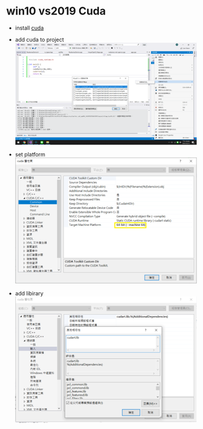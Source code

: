 # win10 vs2019 Cuda

- install [cuda](https://developer.nvidia.com/cuda-toolkit-archive)

- add cuda to project
![CUDA](./docs/vs2019-setup-cuda.png)

- set platform
![CUDA-platform](./docs/vs2019-setup-cudax64.png)

- add libirary
![CUDA-LIB](./docs/vs2019-setup-cudalib.png)


